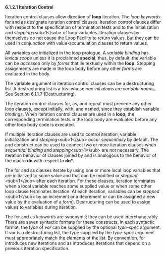 **6.1.2.1 Iteration Control** 

Iteration control clauses allow direction of **loop** iteration. The *loop keywords* for and as designate iteration control clauses. Iteration control clauses differ with respect to the specification of termination tests and to the initialization and *stepping*\<sub\>1\</sub\> of loop variables. Iteration clauses by themselves do not cause the Loop Facility to return values, but they can be used in conjunction with value-accumulation clauses to return values. 

All variables are initialized in the loop prologue. A *variable binding* has *lexical scope* unless it is proclaimed **special**; thus, by default, the variable can be *accessed* only by *forms* that lie textually within the **loop**. Stepping assignments are made in the loop body before any other *forms* are evaluated in the body. 

The variable argument in iteration control clauses can be a destructuring list. A destructuring list is a *tree* whose *non-nil atoms* are *variable names*. See Section 6.1.1.7 (Destructuring). 

The iteration control clauses for, as, and repeat must precede any other loop clauses, except initially, with, and named, since they establish variable *bindings*. When iteration control clauses are used in a **loop**, the corresponding termination tests in the loop body are evaluated before any other loop body code is executed. 

If multiple iteration clauses are used to control iteration, variable initialization and *stepping*\<sub\>1\</sub\> occur *sequentially* by default. The and construct can be used to connect two or more iteration clauses when *sequential binding* and *stepping*\<sub\>1\</sub\> are not necessary. The iteration behavior of clauses joined by and is analogous to the behavior of the macro **do** with respect to **do\***. 



 

 

The for and as clauses iterate by using one or more local loop variables that are initialized to some value and that can be modified or *stepped* \<sub\>1\</sub\> after each iteration. For these clauses, iteration terminates when a local variable reaches some supplied value or when some other loop clause terminates iteration. At each iteration, variables can be *stepped* \<sub\>1\</sub\> by an increment or a decrement or can be assigned a new value by the evaluation of a *form*). Destructuring can be used to assign values to variables during iteration. 

The for and as keywords are synonyms; they can be used interchangeably. There are seven syntactic formats for these constructs. In each syntactic format, the *type* of *var* can be supplied by the optional *type-spec* argument. If *var* is a destructuring list, the *type* supplied by the *type-spec* argument must appropriately match the elements of the list. By convention, for introduces new iterations and as introduces iterations that depend on a previous iteration specification. 

